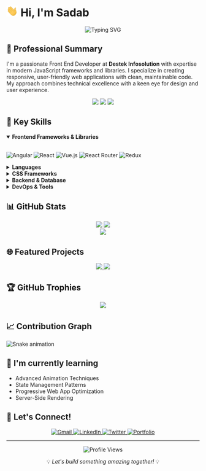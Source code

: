 # <img src="https://raw.githubusercontent.com/ABSphreak/ABSphreak/master/gifs/Hi.gif" width="30"> Hi, I'm Sadab

<div align="center">
  <img src="https://readme-typing-svg.herokuapp.com?font=Fira+Code&weight=600&size=30&pause=1000&color=6A5ACD&width=600&lines=Frontend+Developer;Angular+%7C+React+%7C+Vue.js+Expert;Problem+Solver;Clean+Code+Enthusiast" alt="Typing SVG" />
</div>

## 💼 Professional Summary

I'm a passionate Front End Developer at **Destek Infosolution** with expertise in modern JavaScript frameworks and libraries. I specialize in creating responsive, user-friendly web applications with clean, maintainable code. My approach combines technical excellence with a keen eye for design and user experience.

<div align="center">
  <img src="https://img.shields.io/badge/-3%2B%20Years%20Experience-blue?style=for-the-badge" />
  <img src="https://img.shields.io/badge/-Frontend%20Specialist-orange?style=for-the-badge" />
  <img src="https://img.shields.io/badge/-UI/UX%20Enthusiast-green?style=for-the-badge" />
</div>

## 🚀 Key Skills

<details open>
<summary><b>Frontend Frameworks & Libraries</b></summary>
<br>
<p align="left">
  <img src="https://img.shields.io/badge/angular-%23DD0031.svg?style=for-the-badge&logo=angular&logoColor=white" alt="Angular" />
  <img src="https://img.shields.io/badge/react-%2320232a.svg?style=for-the-badge&logo=react&logoColor=%2361DAFB" alt="React" />
  <img src="https://img.shields.io/badge/vuejs-%2335495e.svg?style=for-the-badge&logo=vuedotjs&logoColor=%234FC08D" alt="Vue.js" />
  <img src="https://img.shields.io/badge/React_Router-CA4245?style=for-the-badge&logo=react-router&logoColor=white" alt="React Router" />
  <img src="https://img.shields.io/badge/redux-%23593d88.svg?style=for-the-badge&logo=redux&logoColor=white" alt="Redux" />
</p>
</details>

<details>
<summary><b>Languages</b></summary>
<br>
<p align="left">
  <img src="https://img.shields.io/badge/javascript-%23323330.svg?style=for-the-badge&logo=javascript&logoColor=%23F7DF1E" alt="JavaScript" />
  <img src="https://img.shields.io/badge/typescript-%23007ACC.svg?style=for-the-badge&logo=typescript&logoColor=white" alt="TypeScript" />
  <img src="https://img.shields.io/badge/html5-%23E34F26.svg?style=for-the-badge&logo=html5&logoColor=white" alt="HTML5" />
  <img src="https://img.shields.io/badge/css3-%231572B6.svg?style=for-the-badge&logo=css3&logoColor=white" alt="CSS3" />
</p>
</details>

<details>
<summary><b>CSS Frameworks</b></summary>
<br>
<p align="left">
  <img src="https://img.shields.io/badge/tailwindcss-%2338B2AC.svg?style=for-the-badge&logo=tailwind-css&logoColor=white" alt="TailwindCSS" />
  <img src="https://img.shields.io/badge/bootstrap-%23563D7C.svg?style=for-the-badge&logo=bootstrap&logoColor=white" alt="Bootstrap" />
</p>
</details>

<details>
<summary><b>Backend & Database</b></summary>
<br>
<p align="left">
  <img src="https://img.shields.io/badge/node.js-6DA55F?style=for-the-badge&logo=node.js&logoColor=white" alt="NodeJS" />
  <img src="https://img.shields.io/badge/express.js-%23404d59.svg?style=for-the-badge&logo=express&logoColor=%2361DAFB" alt="Express.js" />
  <img src="https://img.shields.io/badge/MongoDB-%234ea94b.svg?style=for-the-badge&logo=mongodb&logoColor=white" alt="MongoDB" />
  <img src="https://img.shields.io/badge/firebase-%23039BE5.svg?style=for-the-badge&logo=firebase" alt="Firebase" />
</p>
</details>

<details>
<summary><b>DevOps & Tools</b></summary>
<br>
<p align="left">
  <img src="https://img.shields.io/badge/Git-fc6d26?style=for-the-badge&logo=git&logoColor=white" alt="GIT" />
  <img src="https://img.shields.io/badge/vercel-%23000000.svg?style=for-the-badge&logo=vercel&logoColor=white" alt="Vercel" />
  <img src="https://img.shields.io/badge/Google%20Cloud-%234285F4.svg?style=for-the-badge&logo=google-cloud&logoColor=white" alt="Google Cloud" />
  <img src="https://img.shields.io/badge/Postman-FF6C37?style=for-the-badge&logo=postman&logoColor=white" alt="Postman" />
  <img src="https://img.shields.io/badge/Notion-%23000000.svg?style=for-the-badge&logo=notion&logoColor=white" alt="Notion" />
</p>
</details>

## 📊 GitHub Stats

<div align="center">
  <img width="48%" src="https://github-readme-stats.vercel.app/api?username=sadabjr&theme=tokyonight&hide_border=false&include_all_commits=true&count_private=true" />
  <img width="48%" src="https://github-readme-streak-stats.herokuapp.com/?user=sadabjr&theme=tokyonight&hide_border=false" />
</div>
<div align="center">
  <img width="40%" src="https://github-readme-stats.vercel.app/api/top-langs/?username=sadabjr&theme=tokyonight&hide_border=false&include_all_commits=true&count_private=true&layout=compact" />
</div>

## 🌐 Featured Projects

<div align="center">
  <a href="https://github.com/sadabjr/project-link">
    <img width="49%" src="https://github-readme-stats.vercel.app/api/pin/?username=sadabjr&repo=project-name&theme=tokyonight" />
  </a>
  <a href="https://github.com/sadabjr/project-link">
    <img width="49%" src="https://github-readme-stats.vercel.app/api/pin/?username=sadabjr&repo=project-name&theme=tokyonight" />
  </a>
</div>

## 🏆 GitHub Trophies
<div align="center">
  <img src="https://github-profile-trophy.vercel.app/?username=sadabjr&theme=tokyonight&no-frame=true&no-bg=false&margin-w=4&column=5" />
</div>

## 📈 Contribution Graph
![Snake animation](https://github.com/{sadabjr}/{sadabjr}/blob/output/github-contribution-grid-snake.svg)

## 🌱 I'm currently learning
- Advanced Animation Techniques
- State Management Patterns
- Progressive Web App Optimization
- Server-Side Rendering

## 💬 Let's Connect!

<div align="center">
  <a href="mailto:sadabjr047@gmail.com">
    <img src="https://img.shields.io/badge/Gmail-D14836?style=for-the-badge&logo=gmail&logoColor=white" alt="Gmail" />
  </a>
  <a href="https://linkedin.com/in/yourusername">
    <img src="https://img.shields.io/badge/LinkedIn-0077B5?style=for-the-badge&logo=linkedin&logoColor=white" alt="LinkedIn" />
  </a>
  <a href="https://twitter.com/yourusername">
    <img src="https://img.shields.io/badge/Twitter-1DA1F2?style=for-the-badge&logo=twitter&logoColor=white" alt="Twitter" />
  </a>
  <a href="https://yourportfolio.com">
    <img src="https://img.shields.io/badge/Portfolio-000000?style=for-the-badge&logo=About.me&logoColor=white" alt="Portfolio" />
  </a>
</div>

---

<div align="center">
  <img src="https://komarev.com/ghpvc/?username=sadabjr&style=flat-square&color=blue" alt="Profile Views"/>
  <div>
    <p>💡 <i>Let's build something amazing together!</i> 💡</p>
  </div>
</div>

<!--
**Note to self:** You can update this section with additional links, projects or customize the layout as needed.
-->

